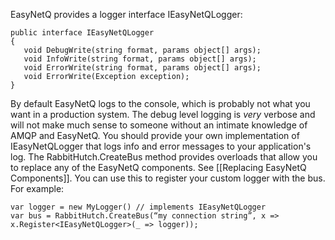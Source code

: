 EasyNetQ provides a logger interface IEasyNetQLogger:

    public interface IEasyNetQLogger
    {
       void DebugWrite(string format, params object[] args);
       void InfoWrite(string format, params object[] args);
       void ErrorWrite(string format, params object[] args);
       void ErrorWrite(Exception exception);
    }

By default EasyNetQ logs to the console, which is probably not what you want in a production system. The debug level logging is _very_ verbose and will not make much sense to someone without an intimate knowledge of AMQP and EasyNetQ. You should provide your own implementation of IEasyNetQLogger that logs info and error messages to your application's log. The RabbitHutch.CreateBus method provides overloads that allow you to replace any of the EasyNetQ components. See [[Replacing EasyNetQ Components]]. You can use this to register your custom logger with the bus. For example:

    var logger = new MyLogger() // implements IEasyNetQLogger
    var bus = RabbitHutch.CreateBus(“my connection string”, x => x.Register<IEasyNetQLogger>(_ => logger));

